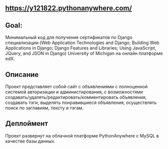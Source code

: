 ## https://y121822.pythonanywhere.com/
## Goal:
Минимальный код для получения сертификатов по Django специализации (Web Application Technologies and Django; Building Web Applications in Django; Django Features and Libraries; Using JavaScript, JQuery, and JSON in Django) University of Michigan на онлайн платформе edX. 
## Описание
Проект представляет собой сайт с объявлениями с полноценной системой авторизации и администирования, с возможностями создавать/удалять/редактировать/комментировать объявления, создавать тэги, выделять понравившиеся объявления, осуществлять поиск по заглавиям, тексту и тэгам. 
## Деплоймент
Проект развернут на облачной платформе PythonAnywhere c MySQL в качестве базы данных. 
